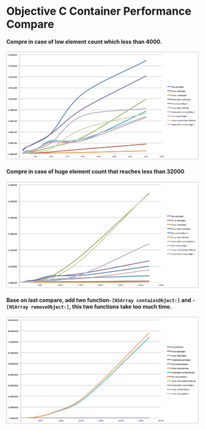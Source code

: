 # Objective C Container Performance Compare
 
#### Compre in case of low element count which less than 4000.
 ![image](https://raw.githubusercontent.com/shuice/Objective-C-Container-Performance-Compare/master/1.png)
 
 
 
 
 
#### Compre in case of huge element count that reaches less than 32000
 ![image](https://raw.githubusercontent.com/shuice/Objective-C-Container-Performance-Compare/master/2.png)
 
 
 
 
 
#### Base on last compare, add two function``-[NSArray containsObject:]`` and ``-[NSArray removeObject:]``, this two functions take too much time.
 
 ![image](https://raw.githubusercontent.com/shuice/Objective-C-Container-Performance-Compare/master/3.png)
 
 
